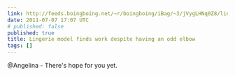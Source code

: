 ```yaml
---
link: http://feeds.boingboing.net/~r/boingboing/iBag/~3/jVygLHNq0Z8/lingerie-model-finds.html
date: 2011-07-07 17:07 UTC
# published: false
published: true
title: Lingerie model finds work despite having an odd elbow
tags: []
---
```


@Angelina - There's hope for you yet.
